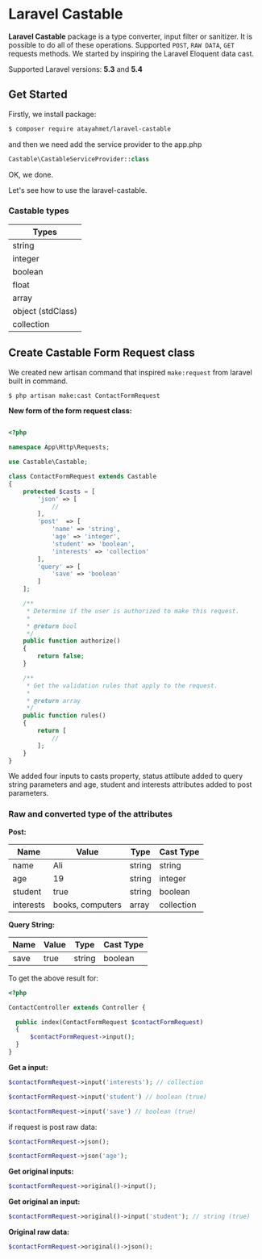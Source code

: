 # Laravel Castable

**Laravel Castable** package is a type converter, input filter or sanitizer. It is possible to do all of these operations. Supported `POST`, `RAW DATA`, `GET` requests methods. We started by inspiring the Laravel Eloquent data cast.

Supported Laravel versions: **5.3** and **5.4**

## Get Started

Firstly, we install package:

```sh
$ composer require atayahmet/laravel-castable
```

and then we need add the service provider to the app.php

```php
Castable\CastableServiceProvider::class
```

OK, we done.

Let's see how to use the laravel-castable.

### Castable types

| Types  |
|-------|
| string |
| integer |
| boolean |
| float |
| array |
| object (stdClass) |
| collection |


## Create Castable Form Request class

We created new artisan command that inspired `make:request` from laravel built in command.

```sh
$ php artisan make:cast ContactFormRequest
```

**New form of the form request class:**

```php

<?php

namespace App\Http\Requests;

use Castable\Castable;

class ContactFormRequest extends Castable
{
    protected $casts = [
        'json' => [
            //
        ],
        'post'  => [
            'name' => 'string',
            'age' => 'integer',
            'student' => 'boolean',
            'interests' => 'collection'
        ],
        'query' => [
            'save' => 'boolean'
        ]
    ];

    /**
     * Determine if the user is authorized to make this request.
     *
     * @return bool
     */
    public function authorize()
    {
        return false;
    }

    /**
     * Get the validation rules that apply to the request.
     *
     * @return array
     */
    public function rules()
    {
        return [
            //
        ];
    }
}
```

We added four inputs to casts property, status attibute added to query string parameters and age, student and interests attributes added to post parameters.

### Raw and converted type of the attributes

**Post:**

| Name  | Value | Type | Cast Type |
|-------|-------|------| -----------|
| name  | Ali | string  | string |
| age   | 19  | string  | integer |
| student | true   | string  | boolean |
| interests | books, computers   | array  | collection |

**Query String:**

| Name  | Value | Type | Cast Type |
|-------|-------|------| ----------|
| save  | true  | string| boolean |

To get the above result for:

```php
<?php

ContactController extends Controller {

  public index(ContactFormRequest $contactFormRequest)
  {
      $contactFormRequest->input();
  }
}
```

**Get a input:**

```php
$contactFormRequest->input('interests'); // collection

$contactFormRequest->input('student') // boolean (true)

$contactFormRequest->input('save') // boolean (true)
````

if request is post raw data:

```php
$contactFormRequest->json();

$contactFormRequest->json('age');
````

**Get original inputs:**

```php
$contactFormRequest->original()->input();
```

**Get original an input:**

```php
$contactFormRequest->original()->input('student'); // string (true)
```

**Original raw data:**

```php
$contactFormRequest->original()->json();
```
